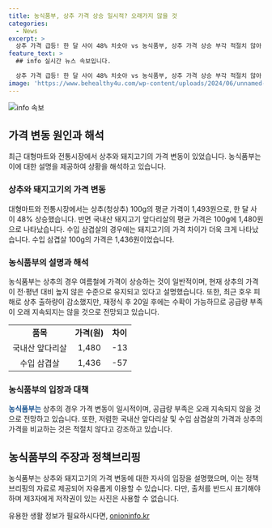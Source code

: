 ```yaml
---
title: 농식품부, 상추 가격 상승 일시적? 오래가지 않을 것
categories:
  - News
excerpt: >
  상추 가격 급등! 한 달 사이 48% 치솟아 vs 농식품부, 상추 가격 상승 부각 적절치 않아 대형마트와 전통시장에서 상추의 가격이 48% 상승한 것으로 나타났다. 그러나 농식품부에 따르면 이는 일시적인 현상으로 여름철 상추 생육 특성과 기상 상황에 따른 것으로, 가격 상승을 부각시키기 위해 다른 고기와 비교하는 것은 적절치 않다고 강조했다. 또한 호우 피해로 상추 출하량이 감소하였으나, 재정식 후 20일 후에는 공급량이 증가할 것으로 전망되어 오래 지속되지는 않을 것으로 전망된다고 설명했다. 농식품부의 입장이 주목받고 있다.
feature_text: >
  ## info 실시간 뉴스 속보입니다.

  상추 가격 급등! 한 달 사이 48% 치솟아 vs 농식품부, 상추 가격 상승 부각 적절치 않아 대형마트와 전통시장에서 상추의 가격이 48% 상승한 것으로 나타났다. 그러나 농식품부에 따르면 이는 일시적인 현상으로 여름철 상추 생육 특성과 기상 상황에 따른 것으로, 가격 상승을 부각시키기 위해 다른 고기와 비교하는 것은 적절치 않다고 강조했다. 또한 호우 피해로 상추 출하량이 감소하였으나, 재정식 후 20일 후에는 공급량이 증가할 것으로 전망되어 오래 지속되지는 않을 것으로 전망된다고 설명했다. 농식품부의 입장이 주목받고 있다.
image: 'https://www.behealthy4u.com/wp-content/uploads/2024/06/unnamed-file.png'
---
```


<p><img src="https://www.behealthy4u.com/wp-content/uploads/2024/06/unnamed-file.png" alt="info 속보" /></p>

<h2 data-ke-size="size26">가격 변동 원인과 해석</h2>

<p data-ke-size="size16">최근 대형마트와 전통시장에서 상추와 돼지고기의 가격 변동이 있었습니다. 농식품부는 이에 대한 설명을 제공하여 상황을 해석하고 있습니다.</p>

<h3>상추와 돼지고기의 가격 변동</h3>

<p data-ke-size="size16">대형마트와 전통시장에서는 상추(청상추) 100g의 평균 가격이 1,493원으로, 한 달 사이 48% 상승했습니다. 반면 국내산 돼지고기 앞다리살의 평균 가격은 100g에 1,480원으로 나타났습니다. 수입 삼겹살의 경우에는 돼지고기의 가격 차이가 더욱 크게 나타났습니다. 수입 삼겹살 100g의 가격은 1,436원이었습니다.</p>

<h3>농식품부의 설명과 해석</h3>

<p data-ke-size="size16">농식품부는 상추의 경우 여름철에 가격이 상승하는 것이 일반적이며, 현재 상추의 가격이 전·평년 대비 높지 않은 수준으로 유지되고 있다고 설명했습니다. 또한, 최근 호우 피해로 상추 출하량이 감소했지만, 재정식 후 20일 후에는 수확이 가능하므로 공급량 부족이 오래 지속되지는 않을 것으로 전망되고 있습니다.</p>

<table>
  <tr>
    <td style="text-align: center; height: 17px;"><b>품목</b></td>
    <td style="text-align: center; height: 17px;"><b>가격(원)</b></td>
    <td style="text-align: center; height: 17px;"><b>차이</b></td>
  </tr>
  <tr>
    <td style="text-align: center; height: 17px;">국내산 앞다리살</td>
    <td style="text-align: center; height: 17px;">1,480</td>
    <td style="text-align: center; height: 17px;">-13</td>
  </tr>
  <tr>
  <td style="text-align: center; height: 17px;">수입 삼겹살</td>
  <td style="text-align: center; height: 17px;">1,436</td>
  <td style="text-align: center; height: 17px;">-57</td>
  </tr>
</table>

<h3>농식품부의 입장과 대책</h3>

<p data-ke-size="size16"><b><span style="color: #1a5490;">농식품부는</span></b> 상추의 경우 가격 변동이 일시적이며, 공급량 부족은 오래 지속되지 않을 것으로 전망하고 있습니다. 또한, 저렴한 국내산 앞다리살 및 수입 삼겹살의 가격과 상추의 가격을 비교하는 것은 적절치 않다고 강조하고 있습니다.</p>

<h2 data-ke-size="size26">농식품부의 주장과 정책브리핑</h2>

<p data-ke-size="size16">농식품부는 상추와 돼지고기의 가격 변동에 대한 자사의 입장을 설명했으며, 이는 정책브리핑의 자료로 제공되어 자유롭게 이용할 수 있습니다. 다만, 출처를 반드시 표기해야 하며 제3자에게 저작권이 있는 사진은 사용할 수 없습니다.</p>
유용한 생활 정보가 필요하시다면, <a href="https://onioninfo.kr" rel="dofollow">onioninfo.kr</a>



